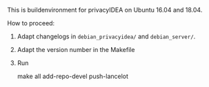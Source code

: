 This is buildenvironment for privacyIDEA on Ubuntu 16.04 and 18.04.

How to proceed:

1. Adapt changelogs in ``debian_privacyidea/`` and ``debian_server/``.
2. Adapt the version number in the Makefile
3. Run 

    make all add-repo-devel push-lancelot
